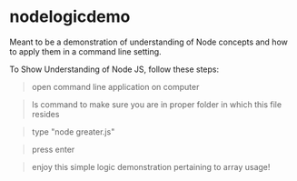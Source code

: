 # nodelogicdemo
Meant to be a demonstration of understanding of Node concepts and how to apply them in a command line setting.



To Show Understanding of Node JS, follow these steps:

> open command line application on computer

> ls command to make sure you are in proper folder in which this file resides

> type "node greater.js"

> press enter


> enjoy this simple logic demonstration pertaining to array usage!
